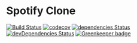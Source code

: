 # Spotify Clone

[![Build Status](https://travis-ci.org/marcobiedermann/spotify-clone.svg?branch=master)](https://travis-ci.org/marcobiedermann/spotify-clone)
[![codecov](https://codecov.io/gh/marcobiedermann/spotify-clone/branch/master/graph/badge.svg)](https://codecov.io/gh/marcobiedermann/spotify-clone)
[![dependencies Status](https://img.shields.io/david/marcobiedermann/spotify-clone.svg)](https://david-dm.org/marcobiedermann/spotify-clone)
[![devDependencies Status](https://img.shields.io/david/dev/marcobiedermann/spotify-clone.svg)](https://david-dm.org/marcobiedermann/spotify-clone?type=dev)
[![Greenkeeper badge](https://badges.greenkeeper.io/marcobiedermann/spotify-clone.svg)](https://greenkeeper.io/)
